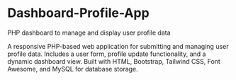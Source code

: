 # Dashboard-Profile-App
PHP dashboard to manage and display user profile data

A responsive PHP-based web application for submitting and managing user profile data. Includes a user form, profile update functionality, and a dynamic dashboard view. Built with HTML, Bootstrap, Tailwind CSS, Font Awesome, and MySQL for database storage.
